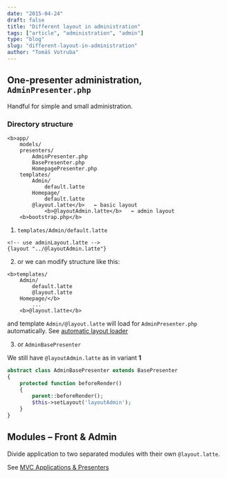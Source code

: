 ```yaml
---
date: "2015-04-24"
draft: false
title: "Different layout in administration"
tags: ["article", "administration", "admin"]
type: "blog"
slug: "different-layout-in-administration"
author: "Tomáš Votruba"
---
```


## One-presenter administration, `AdminPresenter.php`

Handful for simple and small administration.

### Directory structure

```
<b>app/
    models/
    presenters/
        AdminPresenter.php
        BasePresenter.php
        HomepagePresenter.php
    templates/
        Admin/
            default.latte
        Homepage/
            default.latte
        @layout.latte</b>   ← basic layout
            <b>@layoutAdmin.latte</b>   ← admin layout
    <b>bootstrap.php</b>
```

1. `templates/Admin/default.latte`

```latte
<!-- use adminLayout.latte -->
{layout "../@layoutAdmin.latte"}
```

2. or we can modify structure like this:

```latte
<b>templates/
    Admin/
        default.latte
        @layout.latte
    Homepage/</b>
        ...
    <b>@layout.latte</b>
```

and template `Admin/@layout.latte` will load for `AdminPresenter.php` automatically. See [automatic layout loader][doc-presenters-templates]

3. or `AdminBasePresenter`

We still have `@layoutAdmin.latte` as in variant **1**

```php
abstract class AdminBasePresenter extends BasePresenter
{
    protected function beforeRender()
    {
        parent::beforeRender();
        $this->setLayout('layoutAdmin');
    }
}
```

## Modules – Front & Admin

Divide application to two separated modules with their own `@layout.latte`.

See [MVC Applications & Presenters][doc-presenters-modules]


[doc-presenters-templates]: https://doc.nette.org/en/presenters#toc-templates
[doc-presenters-modules]: https://doc.nette.org/en/presenters#toc-modules
